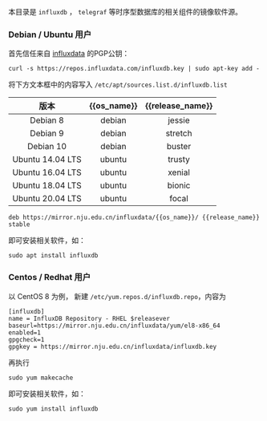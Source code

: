 本目录是 `influxdb` ， `telegraf` 等时序型数据库的相关组件的镜像软件源。

### Debian / Ubuntu 用户

首先信任来自 [influxdata](https://docs.influxdata.com/telegraf/v1.18/introduction/installation/) 的PGP公钥：

```shell
curl -s https://repos.influxdata.com/influxdb.key | sudo apt-key add -
```

将下方文本框中的内容写入 `/etc/apt/sources.list.d/influxdb.list`

|  版本 | {{os_name}} | {{release_name}} | 
| :----: | :----: | :----: |
| Debian 8   | debian |  jessie         | 
| Debian 9   | debian |  stretch        | 
| Debian 10  | debian |  buster         | 
| Ubuntu 14.04 LTS | ubuntu | trusty |
| Ubuntu 16.04 LTS | ubuntu | xenial |
| Ubuntu 18.04 LTS | ubuntu | bionic |
| Ubuntu 20.04 LTS | ubuntu | focal |

```
deb https://mirror.nju.edu.cn/influxdata/{{os_name}}/ {{release_name}} stable
```
即可安装相关软件，如：

```shell
sudo apt install influxdb
```

### Centos / Redhat 用户
以 CentOS 8 为例，
新建 `/etc/yum.repos.d/influxdb.repo`，内容为

```
[influxdb]
name = InfluxDB Repository - RHEL $releasever
baseurl=https://mirror.nju.edu.cn/influxdata/yum/el8-x86_64
enabled=1
gpgcheck=1
gpgkey = https://mirror.nju.edu.cn/influxdata/influxdb.key
```
再执行

```shell
sudo yum makecache
```

即可安装相关软件，如：

```shell
sudo yum install influxdb
```